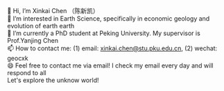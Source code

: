 👋 Hi, I’m Xinkai Chen （陈新凯）  
👀 I’m interested in Earth Science, specifically in economic geology and evolution of earth earth  
🌱 I’m currently a PhD student at Peking University. My supervisor is Prof.Yanjing Chen  
📫 How to contact me: (1) email: xinkai.chen@stu.pku.edu.cn, (2) wechat: geocxk  
😄 Feel free to contact me via email! I check my email every day and will respond to all  
            Let's explore the unknow world!  

<!---
xinkaichen-geo/xinkaichen-geo is a ✨ special ✨ repository because its `README.md` (this file) appears on your GitHub profile.
You can click the Preview link to take a look at your changes.
--->
